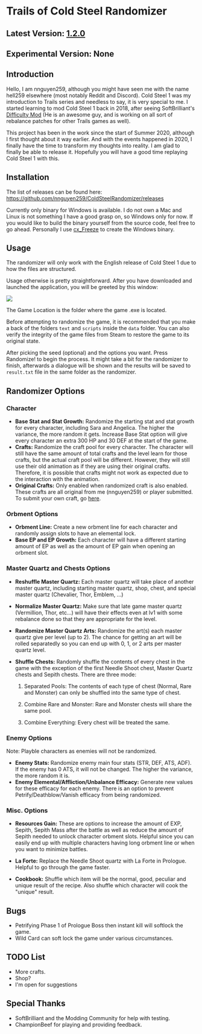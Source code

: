 # Trails of Cold Steel Randomizer

## Latest Version: [1.2.0](https://github.com/nnguyen259/ColdSteelRandomizer/releases/tag/1.2.0)

## Experimental Version: None

## Introduction

Hello, I am nnguyen259, although you might have seen me with the name hell259 elsewhere (most notably Reddit and Discord). Cold Steel 1 was my introduction to Trails series and needless to say, it is very special to me. I started learning to mod Cold Steel 1 back in 2018, after seeing SoftBrilliant's [Difficulty Mod](https://www.reddit.com/r/Falcom/comments/c0o756/cs1_difficulty_pack_v12/) (He is an awesome guy, and is working on all sort of rebalance patches for other Trails games as well).

This project has been in the work since the start of Summer 2020, although I first thought about it way earlier. And with the events happened in 2020, I finally have the time to transform my thoughts into reality. I am glad to finally be able to release it. Hopefully you will have a good time replaying Cold Steel 1 with this.

## Installation

The list of releases can be found here: https://github.com/nnguyen259/ColdSteelRandomizer/releases

Currently only binary for Windows is available. I do not own a Mac and Linux is not something I have a good grasp on, so Windows only for now. If you would like to build the binary yourself from the source code, feel free to go ahead. Personally I use [cx_Freeze](https://cx-freeze.readthedocs.io/en/latest/) to create the Windows binary.

## Usage

The randomizer will only work with the English release of Cold Steel 1 due to how the files are structured.

Usage otherwise is pretty straightforward. After you have downloaded and launched the application, you will be greeted by this window:

![](https://media.discordapp.net/attachments/588527782674432013/787159970902835220/unknown.png)

The Game Location is the folder where the game .exe is located.

Before attempting to randomize the game, it is recommended that you make a back of the folders `text` and `scripts` inside the `data` folder. You can also verify the integrity of the game files from Steam to restore the game to its original state.

After picking the seed (optional) and the options you want. Press Randomize! to begin the process. It might take a bit for the randomizer to finish, afterwards a dialogue will be shown and the results will be saved to `result.txt` file in the same folder as the randomizer.

## Randomizer Options
### Character
* **Base Stat and Stat Growth:** Randomize the starting stat and stat growth for every character, including Sara and Angelica. The higher the variance, the more random it gets. Increase Base Stat option will give every character an extra 300 HP and 30 DEF at the start of the game.
* **Crafts:** Randomize the craft pool for every character. The character will still have the same amount of total crafts and the level learn for those crafts, but the actual craft pool will be different. However, they will still use their old animation as if they are using their original crafts. Therefore, it is possible that crafts might not work as expected due to the interaction with the animation.
* **Original Crafts:** Only enabled when randomized craft is also enabled. These crafts are all original from me (nnguyen259) or player submitted. To submit your own craft, go [here](https://forms.gle/dxvDuajCURGcbGda6).

### Orbment Options
* **Orbment Line:** Create a new orbment line for each character and randomly assign slots to have an elemental lock.
* **Base EP and EP Growth:** Each character will have a different starting amount of EP as well as the amount of EP gain when opening an orbment slot.

### Master Quartz and Chests Options
* **Reshuffle Master Quartz:** Each master quartz will take place of another master quartz, including starting master quartz, shop, chest, and special master quartz (Chevalier, Thor, Emblem, ...)

* **Normalize Master Quartz:** Make sure that late game master quartz (Vermillion, Thor, etc...) will have their effects even at lv1 with some rebalance done so that they are appropriate for the level.

* **Randomize Master Quartz Arts:** Randomize the art(s) each master quartz give per level (up to 2). The chance for getting an art will be rolled separatedly so you can end up with 0, 1, or 2 arts per master quartz level.

* **Shuffle Chests:** Randomly shuffle the contents of every chest in the game with the exception of the first Needle Shoot chest, Master Quartz chests and Sepith chests. There are three mode:

    1. Separated Pools: The contents of each type of chest (Normal, Rare and Monster) can only be shuffled into the same type of chest. 

    2. Combine Rare and Monster: Rare and Monster chests will share the same pool.

    3. Combine Everything: Every chest will be treated the same.

### Enemy Options
Note: Playble characters as enemies will not be randomized.
* **Enemy Stats:** Randomize enemy main four stats (STR, DEF, ATS, ADF). If the enemy has 0 ATS, it will not be changed. The higher the variance, the more random it is.
* **Enemy Elemental/Affliction/Unbalance Efficacy:** Generate new values for these efficacy for each enemy. There is an option to prevent Petrify/Deathblow/Vanish efficacy from being randomized.

### Misc. Options
* **Resources Gain:** These are options to increase the amount of EXP, Sepith, Sepith Mass after the battle as well as reduce the amount of Sepith needed to unlock character orbment slots. Helpful since you can easily end up with multiple characters having long orbment line or when you want to minimize battles.

* **La Forte:** Replace the Needle Shoot quartz with La Forte in Prologue. Helpful to go through the game faster.

* **Cookbook:** Shuffle which item will be the normal, good, peculiar and unique result of the recipe. Also shuffle which character will cook the "unique" result.

## Bugs
* Petrifying Phase 1 of Prologue Boss then instant kill will softlock the game.
* Wild Card can soft lock the game under various circumstances.

## TODO List
* More crafts.
* Shop?
* I'm open for suggestions

## Special Thanks
* SoftBrilliant and the Modding Community for help with testing.
* ChampionBeef for playing and providing feedback.
